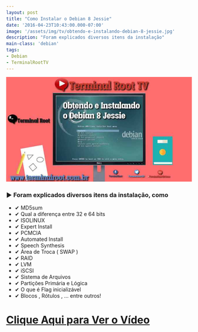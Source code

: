 ```yaml
---
layout: post
title: "Como Instalar o Debian 8 Jessie"
date: '2016-04-23T10:43:00.000-07:00'
image: '/assets/img/tv/obtendo-e-instalando-debian-8-jessie.jpg'
description: "Foram explicados diversos itens da instalação"
main-class: 'debian'
tags:
- Debian
- TerminalRootTV
---
```


![Como Instalar o Debian 8 Jessie](/assets/img/tv/obtendo-e-instalando-debian-8-jessie.jpg "Como Instalar o Debian 8 Jessie")

### ▶ Foram explicados diversos itens da instalação, como

+ ✔ MD5sum
+ ✔ Qual a diferença entre 32 e 64 bits
+ ✔ ISOLINUX
+ ✔ Expert Install
+ ✔ PCMCIA
+ ✔ Automated Install
+ ✔ Speech Synthesis
+ ✔ Área de Troca ( SWAP )
+ ✔ RAID
+ ✔ LVM
+ ✔ iSCSI
+ ✔ Sistema de Arquivos
+ ✔ Partições Primária e Lógica
+ ✔ O que é Flag inicializável
+ ✔ Blocos , Rótulos , ... entre outros!


# [Clique Aqui para Ver o Vídeo](https://www.youtube.com/watch?v=mwS6HwQbxVA)


<script async src="https://pagead2.googlesyndication.com/pagead/js/adsbygoogle.js"></script>

<!-- Informat -->
<ins class="adsbygoogle"
 style="display:block"
 data-ad-client="ca-pub-2838251107855362"
 data-ad-slot="2327980059"
 data-ad-format="auto"
 data-full-width-responsive="true"></ins>

<script>
(adsbygoogle = window.adsbygoogle || []).push({});
</script>


